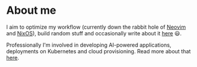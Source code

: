 # About me

I aim to optimize my workflow (currently down the rabbit hole of [Neovim](https://neovim.io/) and [NixOS](https://nixos.org/)), build random stuff and occasionally write about it [here](www.danielsteman.com) :smiley:.

Professionally I'm involved in developing AI-powered applications, deployments on Kubernetes and cloud provisioning. Read more about that [here](https://www.linkedin.com/in/danielsteman/).

